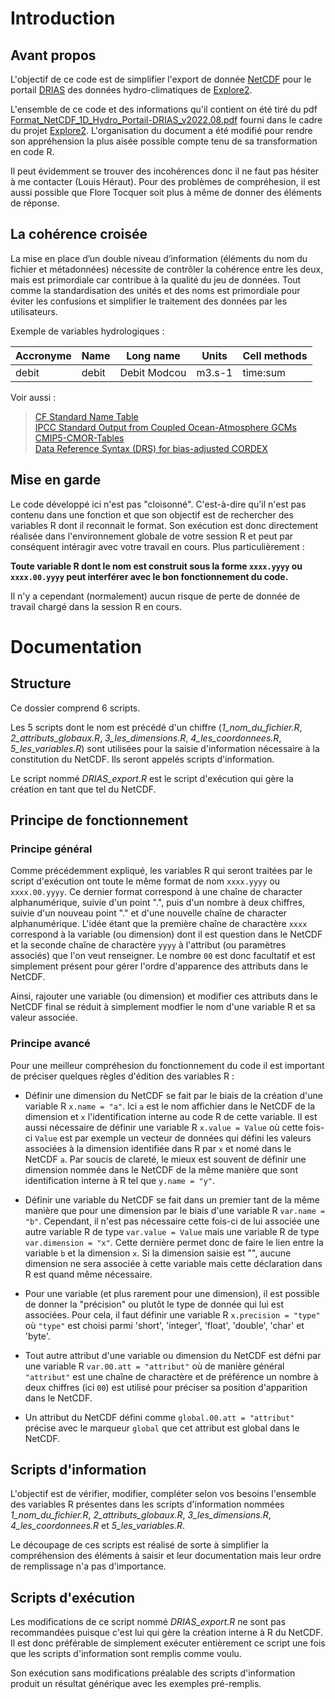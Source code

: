 # Introduction
## Avant propos
L'objectif de ce code est de simplifier l'export de donnée [NetCDF](https://fr.wikipedia.org/wiki/NetCDF) pour le portail [DRIAS](http://www.drias-climat.fr/accompagnement/sections/311) des données hydro-climatiques de [Explore2](https://professionnels.ofb.fr/fr/node/1244). 

L'ensemble de ce code et des informations qu'il contient on été tiré du pdf [Format_NetCDF_1D_Hydro_Portail-DRIAS_v2022.08.pdf](https://github.com/super-lou/Ex2D_toolbox/blob/main/resources/Format_NetCDF_1D_Hydro_Portail-DRIAS_v2022.08.pdf) fourni dans le cadre du projet [Explore2](https://professionnels.ofb.fr/fr/node/1244). L'organisation du document a été modifié pour rendre son appréhension la plus aisée possible compte tenu de sa transformation en code R.

Il peut évidemment se trouver des incohérences donc il ne faut pas hésiter à me contacter (Louis Héraut). Pour des problèmes de compréhesion, il est aussi possible que Flore Tocquer soit plus à même de donner des éléments de réponse.


## La cohérence croisée
La mise en place d’un double niveau d’information (éléments du nom
du fichier et métadonnées) nécessite de contrôler la cohérence entre
les deux, mais est primordiale car contribue à la qualité du jeu de
données. Tout comme la standardisation des unités et des noms est
primordiale pour éviter les confusions et simplifier le traitement
des données par les utilisateurs.

Exemple de variables hydrologiques :

| Accronyme | Name   | Long name    | Units  | Cell methods |
| --------- | ------ | -------------| ------ | ------------ |
| debit     | debit  | Debit Modcou | m3.s-1 | time:sum     |

Voir aussi :
> [CF Standard Name Table](http://cfconventions.org/Data/cf-standard-names/current/build/cf-standard-name-table.html)</br>
> [IPCC Standard Output from Coupled Ocean-Atmosphere GCMs]( https://pcmdi.llnl.gov/mips/cmip3/variableList.html)</br>
> [CMIP5-CMOR-Tables]( https://wcrp-cmip.github.io/WGCM_Infrastructure_Panel//cmor_and_mip_tables.html)</br>
> [Data Reference Syntax (DRS) for bias-adjusted CORDEX](http://is-enes-data.github.io/CORDEX_adjust_drs.pdf)</br>

## Mise en garde
Le code développé ici n'est pas "cloisonné". C'est-à-dire qu'il n'est pas contenu dans une fonction et que son objectif est de rechercher des variables R dont il reconnait le format. Son exécution est donc directement réalisée dans l'environnement globale de votre session R et peut par conséquent intéragir avec votre travail en cours. Plus particulièrement :

**Toute variable R dont le nom est construit sous la forme `xxxx.yyyy` ou `xxxx.00.yyyy` peut interférer avec le bon fonctionnement du code.** 

Il n'y a cependant (normalement) aucun risque de perte de donnée de travail chargé dans la session R en cours.


# Documentation
## Structure
Ce dossier comprend 6 scripts.

Les 5 scripts dont le nom est précédé d'un chiffre (*1_nom_du_fichier.R*, *2_attributs_globaux.R*, *3_les_dimensions.R*, *4_les_coordonnees.R*, *5_les_variables.R*) sont utilisées pour la saisie d'information nécessaire à la constitution du NetCDF. Ils seront appelés scripts d'information.

Le script nommé *DRIAS_export.R* est le script d'exécution qui gère la création en tant que tel du NetCDF.


## Principe de fonctionnement
### Principe général
Comme précédemment expliqué, les variables R qui seront traitées par le script d'exécution ont toute le même format de nom `xxxx.yyyy` ou `xxxx.00.yyyy`. Ce dernier format correspond à une chaîne de character alphanumérique, suivie d'un point ".", puis d'un nombre à deux chiffres, suivie d'un nouveau point "." et d'une nouvelle chaîne de character alphanumérique. L'idée étant que la première chaîne de charactère `xxxx` correspond à la variable (ou dimension) dont il est question dans le NetCDF et la seconde chaîne de charactère `yyyy` à l'attribut (ou paramètres associés) que l'on veut renseigner. Le nombre `00` est donc facultatif et est simplement présent pour gérer l'ordre d'apparence des attributs dans le NetCDF.

Ainsi, rajouter une variable (ou dimension) et modifier ces attributs dans le NetCDF final se réduit à simplement modfier le nom d'une variable R et sa valeur associée.

### Principe avancé
Pour une meilleur compréhesion du fonctionnement du code il est important de préciser quelques règles d'édition des variables R :

* Définir une dimension du NetCDF se fait par le biais de la création d'une variable R `x.name = "a"`. Ici `a` est le nom affichier dans le NetCDF de la dimension et `x` l'identification interne au code R de cette variable. Il est aussi nécessaire de définir une variable R `x.value = Value` où cette fois-ci `Value` est par exemple un vecteur de données qui défini les valeurs associées à la dimension identifiée dans R par `x` et nomé dans le NetCDF `a`. Par soucis de clareté, le mieux est souvent de définir une dimension nommée dans le NetCDF de la même manière que sont identification interne à R tel que `y.name = "y"`.

* Définir une variable du NetCDF se fait dans un premier tant de la même manière que pour une dimension par le biais d'une variable R `var.name = "b"`. Cependant, il n'est pas nécessaire cette fois-ci de lui associée une autre variable R de type `var.value = Value` mais une variable R de type `var.dimension = "x"`. Cette dernière permet donc de faire le lien entre la variable `b` et la dimension `x`. Si la dimension saisie est "", aucune dimension ne sera associée à cette variable mais cette déclaration dans R est quand même nécessaire.

* Pour une variable (et plus rarement pour une dimension), il est possible de donner la "précision" ou plutôt le type de donnée qui lui est associées. Pour cela, il faut définir une variable R `x.precision = "type"` où `"type"` est choisi parmi 'short', 'integer', 'float', 'double', 'char' et 'byte'.

* Tout autre attribut d'une variable ou dimension du NetCDF est défni par une variable R `var.00.att = "attribut"` où de manière général `"attribut"` est une chaîne de charactère et de préférence un nombre à deux chiffres (ici `00`) est utilisé pour préciser sa position d'apparition dans le NetCDF.

* Un attribut du NetCDF défini comme `global.00.att = "attribut"` précise avec le marqueur `global` que cet attribut est global dans le NetCDF.


## Scripts d'information
L'objectif est de vérifier, modifier, compléter selon vos besoins l'ensemble des variables R présentes dans les scripts d'information nommées *1_nom_du_fichier.R*, *2_attributs_globaux.R*, *3_les_dimensions.R*, *4_les_coordonnees.R* et *5_les_variables.R*.

Le découpage de ces scripts est réalisé de sorte à simplifier la compréhension des éléments à saisir et leur documentation mais leur ordre de remplissage n'a pas d'importance. 


## Scripts d'exécution
Les modifications de ce script nommé *DRIAS_export.R* ne sont pas recommandées puisque c'est lui qui gère la création interne à R du NetCDF. Il est donc préférable de simplement exécuter entièrement ce script une fois que les scripts d'information sont remplis comme voulu.

Son exécution sans modifications préalable des scripts d'information produit un résultat générique avec les exemples pré-remplis.
